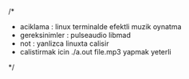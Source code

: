 /*

 * aciklama : linux terminalde efektli muzik oynatma
 * gereksinimler : pulseaudio libmad
 * not : yanlizca linuxta calisir
 * calistirmak icin ./a.out file.mp3 yapmak yeterli

*/
